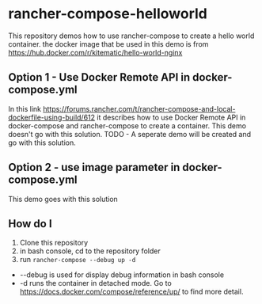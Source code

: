 # rancher-compose-helloworld
This repository demos how to use rancher-compose to create a hello world container.
the docker image that be used in this demo is from https://hub.docker.com/r/kitematic/hello-world-nginx

## Option 1 - Use Docker Remote API in docker-compose.yml
In this link https://forums.rancher.com/t/rancher-compose-and-local-dockerfile-using-build/612 it describes how to use Docker Remote API in docker-compose and rancher-compose to create a container. This demo doesn't go with this solution.
TODO - A seperate demo will be created and go with this solution.

## Option 2 - use image parameter in docker-compose.yml
This demo goes with this solution

## How do I
1) Clone this repository
2) in bash console, cd to the repository folder
3) run ```rancher-compose --debug up -d```
* --debug is used for display debug information in bash console
* -d runs the container in detached mode. Go to https://docs.docker.com/compose/reference/up/ to find more detail.

